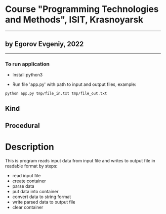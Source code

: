 # Course "Programming Technologies and Methods", ISIT, Krasnoyarsk
---
## by Egorov Evgeniy, 2022
---
### To run application
- Install python3

- Run file 'app.py' with path to input and output files, example:
```
python app.py tmp/file_in.txt tmp/file_out.txt
```
## Kind
## Procedural
# Description
This is program reads input data from input file and writes to output file in readable format by steps:

- read input file
- create container
- parse data
- put data into container
- convert data to string format
- write parsed data to output file
- clear container
